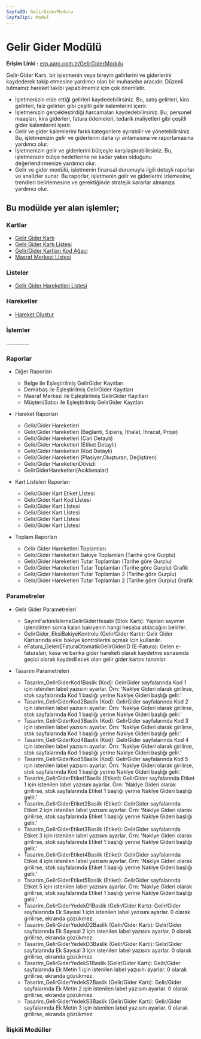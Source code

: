```yaml
---
SayfaID: GelirGiderModulu
SayfaTipi: Modul
---
```


# Gelir Gider Modülü  

**Erişim Linki :** [erp.aaro.com.tr/GelirGiderModulu](erp.aaro.com.tr/GelirGiderModulu)

Gelir-Gider Kartı, bir işletmenin veya bireyin gelirlerini ve giderlerini kaydederek takip etmesine yardımcı olan bir muhasebe aracıdır. 
Düzenli tutmamız hareket takibi yapabilmemiz için çok önemlidir.

- İşletmenizin elde ettiği gelirleri kaydedebilirsiniz. Bu, satış gelirleri, kira gelirleri, faiz gelirleri gibi çeşitli gelir kalemlerini içerir.
- İşletmenizin gerçekleştirdiği harcamaları kaydedebilirsiniz. Bu, personel maaşları, kira giderleri, fatura ödemeleri, tedarik maliyetleri gibi çeşitli gider kalemlerini içerir.
- Gelir ve gider kalemlerini farklı kategorilere ayırabilir ve yönetebilirsiniz. Bu, işletmenizin gelir ve giderlerini daha iyi anlamasına ve raporlamasına yardımcı olur.
- İşletmenizin gelir ve giderlerini bütçeyle karşılaştırabilirsiniz. Bu, işletmenizin bütçe hedeflerine ne kadar yakın olduğunu değerlendirmenize yardımcı olur.
- Gelir ve gider modülü, işletmenin finansal durumuyla ilgili detaylı raporlar ve analizler sunar. Bu raporlar, işletmenin gelir ve giderlerini izlemesine, trendleri belirlemesine ve gerektiğinde stratejik kararlar almanıza yardımcı olur.

## Bu modülde yer alan işlemler;

### Kartlar

- [Gelir Gider Kartı](../GelirGider/GelirGiderKarti.md)
- [Gelir Gider Kartı Listesi](../GelirGider/GelirGiderKartiListesi.md)
- [Gelir/Gider Kartları Kod Ağacı](../GelirGider/GelirGiderKartiListesi.md)
- [Masraf Merkezi Listesi](../GelirGider/GelirGiderKartiListesi.md)

### Listeler

- [Gelir Gider Hareketleri Listesi](../GelirGider/GelirGiderHareketleriListesi.md)

### Hareketler

- [Hareket Oluştur](../Banka/HareketOlustur.md)

### İşlemler 

...............

### Raporlar

- Diğer Raporları
	- Belge ile Eşleştirilmiş GelirGider Kayıtları
	- Demirbaş ile Eşleştirilmiş GelirGider Kayıtları
	- Masraf Merkezi ile Eşleştirilmiş GelirGider Kayıtları
	- Müşteri/Satıcı ile Eşleştirilmiş GelirGider Kayıtları

-  Hareket Raporları
	- Gelir/Gider Hareketleri	
	- Gelir/Gider Hareketleri (Bağlantı, Sipariş, İthalat, İhracat, Proje)
	- Gelir/Gider Hareketleri (Cari Detaylı)
	- Gelir/Gider Hareketleri (Etiket Detaylı)
	- Gelir/Gider Hareketleri (Kod Detaylı)
	- Gelir/Gider Hareketleri (Plasiyer,Oluşturan, Değiştiren)
	- Gelir/Gider HareketleriDövizli
	- GelirGiderHareketleri(Acıklamalar)

- Kart Listeleri Raporları
	- Gelir/Gider Kart Etiket Lİstesi
	- Gelir/Gider Kart Kod Lİstesi
	- Gelir/Gider Kart Lİstesi
	- Gelir/Gider Kart Lİstesi 
	- Gelir/Gider Kart Lİstesi
	- Gelir/Gider Kart Lİstesi

- Toplam Raporları
	- Gelir Gider Hareketleri Toplamları
	- Gelir/Gider Hareketleri Bakiye Toplamları (Tarihe göre Gurplu)
	- Gelir/Gider Hareketleri Tutar Toplamları (Tarihe göre Gurplu)
	- Gelir/Gider Hareketleri Tutar Toplamları (Tarihe göre Gurplu) Grafik
	- Gelir/Gider Hareketleri Tutar Toplamları 2 (Tarihe göre Gurplu)	
	- Gelir/Gider Hareketleri Tutar Toplamları 2 (Tarihe göre Gurplu) Grafik

### Parametreler

- Gelir Gider Parametreleri
	- SayimFarkiniIslemeGelirGiderHesabi (Stok Kartı): Yapılan sayımın işlendikten sonra kalan bakiyenin hangi hesaba atılacağını belirler.
	- GelirGider_EksiBakiyeKontrolu (Gelir/Gider Kartı): Gelir Gider Kartlarında eksi bakiye kontrollerini açmak için kullanılır.
	- eFatura_GelenEFaturaOtomatikGelirGiderID (E-Fatura): Gelen e-faturaları, kasa ve banka gider hareketi olarak kaydetme esnasında geçici olarak kaydedilecek olan gelir gider kartını tanımlar.

- Tasarım Parametreleri
	- Tasarim_GelirGiderKod1Baslik (Kod): GelirGider sayfalarında Kod 1 için istenilen label yazısını ayarlar. Örn: 'Naklye Gideri olarak girilirse, stok sayfalarında Kod 1 başlığı yerine Naklye Gideri başlığı gelir.'
	- Tasarim_GelirGiderKod2Baslik (Kod): GelirGider sayfalarında Kod 2 için istenilen label yazısını ayarlar. Örn: 'Naklye Gideri olarak girilirse, stok sayfalarında Kod 1 başlığı yerine Naklye Gideri başlığı gelir.'
	- Tasarim_GelirGiderKod3Baslik (Kod): GelirGider sayfalarında Kod 3 için istenilen label yazısını ayarlar. Örn: 'Naklye Gideri olarak girilirse, stok sayfalarında Kod 1 başlığı yerine Naklye Gideri başlığı gelir.'
	- Tasarim_GelirGiderKod4Baslik (Kod): GelirGider sayfalarında Kod 4 için istenilen label yazısını ayarlar. Örn: 'Naklye Gideri olarak girilirse, stok sayfalarında Kod 1 başlığı yerine Naklye Gideri başlığı gelir.'
	- Tasarim_GelirGiderKod5Baslik (Kod): GelirGider sayfalarında Kod 5 için istenilen label yazısını ayarlar. Örn: 'Naklye Gideri olarak girilirse, stok sayfalarında Kod 1 başlığı yerine Naklye Gideri başlığı gelir.'
	- Tasarim_GelirGiderEtiket1Baslik (Etiket): GelirGider sayfalarında Etiket 1 için istenilen label yazısını ayarlar. Örn: 'Naklye Gideri olarak girilirse, stok sayfalarında Etiket 1 başlığı yerine Naklye Gideri başlığı gelir.'
	- Tasarim_GelirGiderEtiket2Baslik (Etiket): GelirGider sayfalarında Etiket 2 için istenilen label yazısını ayarlar. Örn: 'Naklye Gideri olarak girilirse, stok sayfalarında Etiket 1 başlığı yerine Naklye Gideri başlığı gelir.'
	- Tasarim_GelirGiderEtiket3Baslik (Etiket): GelirGider sayfalarında Etiket 3 için istenilen label yazısını ayarlar. Örn: 'Naklye Gideri olarak girilirse, stok sayfalarında Etiket 1 başlığı yerine Naklye Gideri başlığı gelir.'
	- Tasarim_GelirGiderEtiket4Baslik (Etiket): GelirGider sayfalarında Etiket 4 için istenilen label yazısını ayarlar. Örn: 'Naklye Gideri olarak girilirse, stok sayfalarında Etiket 1 başlığı yerine Naklye Gideri başlığı gelir.'
	- Tasarim_GelirGiderEtiket5Baslik (Etiket): GelirGider sayfalarında Etiket 5 için istenilen label yazısını ayarlar. Örn: 'Naklye Gideri olarak girilirse, stok sayfalarında Etiket 1 başlığı yerine Naklye Gideri başlığı gelir.'
	- Tasarim_GelirGiderYedekD1Baslik (Gelir/Gider Kartı): Gelir/Gider sayfalarında Ek Sayısal 1 için istenilen label yazısını ayarlar. 0 olarak girilirse, ekranda gözükmez.
	- Tasarim_GelirGiderYedekD2Baslik (Gelir/Gider Kartı): Gelir/Gider sayfalarında Ek Sayısal 2 için istenilen label yazısını ayarlar. 0 olarak girilirse, ekranda gözükmez.
	- Tasarim_GelirGiderYedekD3Baslik (Gelir/Gider Kartı): Gelir/Gider sayfalarında Ek Sayısal 3 için istenilen label yazısını ayarlar. 0 olarak girilirse, ekranda gözükmez.
	- Tasarim_GelirGiderYedekS1Baslik (Gelir/Gider Kartı): Gelir/Gider sayfalarında Ek Metin 1 için istenilen label yazısını ayarlar. 0 olarak girilirse, ekranda gözükmez.
	- Tasarim_GelirGiderYedekS2Baslik (Gelir/Gider Kartı): Gelir/Gider sayfalarında Ek Metin 2 için istenilen label yazısını ayarlar. 0 olarak girilirse, ekranda gözükmez.
	- Tasarim_GelirGiderYedekS3Baslik (Gelir/Gider Kartı): Gelir/Gider sayfalarında Ek Metin 3 için istenilen label yazısını ayarlar. 0 olarak girilirse, ekranda gözükmez.

### İlişkili Modüller


